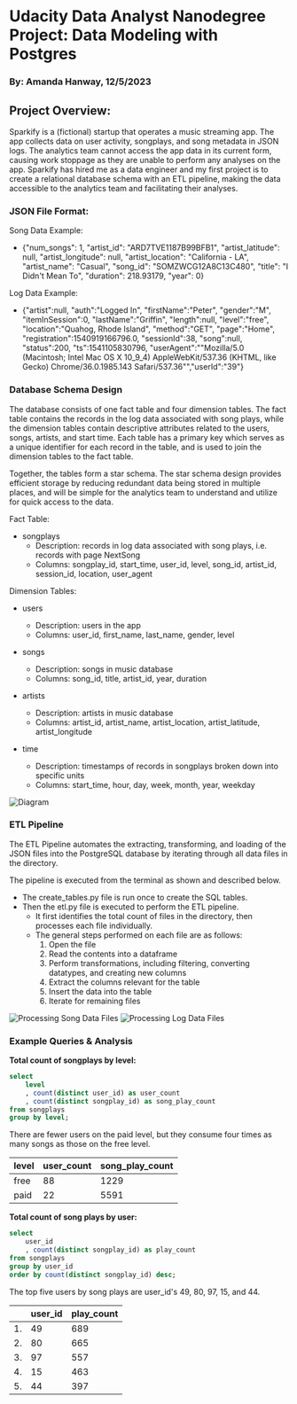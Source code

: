 # Udacity Data Analyst Nanodegree <br>Project: Data Modeling with Postgres 
### By: Amanda Hanway, 12/5/2023 
  
## Project Overview:  

Sparkify is a (fictional) startup that operates a music streaming app. The app collects data on user activity, songplays, and song metadata in JSON logs. The analytics team cannot access the app data in its current form, causing work stoppage as they are unable to perform any analyses on the app. Sparkify has hired me as a data engineer and my first project is to create a relational database schema with an ETL pipeline, making the data accessible to the analytics team and facilitating their analyses. 

### JSON File Format:  

Song Data Example:  
- {"num_songs": 1, "artist_id": "ARD7TVE1187B99BFB1", "artist_latitude": null, "artist_longitude": null, "artist_location": "California - LA", "artist_name": "Casual", "song_id": "SOMZWCG12A8C13C480", "title": "I Didn't Mean To", "duration": 218.93179, "year": 0}  

Log Data Example:  
- {"artist":null, "auth":"Logged In", "firstName":"Peter", "gender":"M", "itemInSession":0, "lastName":"Griffin", "length":null, "level":"free", "location":"Quahog, Rhode Island", "method":"GET", "page":"Home", "registration":1540919166796.0, "sessionId":38, "song":null, "status":200, "ts":1541105830796, "userAgent":"\"Mozilla\/5.0 (Macintosh; Intel Mac OS X 10_9_4) AppleWebKit\/537.36 (KHTML, like Gecko) Chrome\/36.0.1985.143 Safari\/537.36\"","userId":"39"}  

### Database Schema Design

The database consists of one fact table and four dimension tables. The fact table contains the records in the log data associated with song plays, while the dimension tables contain descriptive attributes related to the users, songs, artists, and start time. Each table has a primary key which serves as a unique identifier for each record in the table, and is used to join the dimension tables to the fact table.

Together, the tables form a star schema. The star schema design provides efficient storage by reducing redundant data being stored in multiple places, and will be simple for the analytics team to understand and utilize for quick access to the data. 

Fact Table:

- songplays   
    - Description: records in log data associated with song plays, i.e. records with page NextSong
    - Columns: songplay_id, start_time, user_id, level, song_id, artist_id, session_id, location, user_agent

Dimension Tables:

- users  
    - Description: users in the app
    - Columns: user_id, first_name, last_name, gender, level

- songs  
    - Description: songs in music database
    - Columns: song_id, title, artist_id, year, duration

- artists  
    - Description: artists in music database
    - Columns: artist_id, artist_name, artist_location, artist_latitude, artist_longitude

- time  
    - Description: timestamps of records in songplays broken down into specific units   
    - Columns: start_time, hour, day, week, month, year, weekday

![Diagram](images/star_schema.png?raw=true "Diagram")

### ETL Pipeline

The ETL Pipeline automates the extracting, transforming, and loading of the JSON files into the PostgreSQL database by iterating through all data files in the directory. 

The pipeline is executed from the terminal as shown and described below.  

- The create_tables.py file is run once to create the SQL tables.  
- Then the etl.py file is executed to perform the ETL pipeline.  
    - It first identifies the total count of files in the directory, then processes each file individually.  
    - The general steps performed on each file are as follows:  
        1. Open the file  
        2. Read the contents into a dataframe  
        3. Perform transformations, including filtering, converting datatypes, and creating new columns  
        4. Extract the columns relevant for the table  
        5. Insert the data into the table 
        6. Iterate for remaining files  
    
![Processing Song Data Files](images/terminal_running_song_data.png?raw=true "song data")  ![Processing Log Data Files](images/terminal_running_log_data.png?raw=true "log data") 

### Example Queries & Analysis

**Total count of songplays by level:**  
```sql
select 
    level
    , count(distinct user_id) as user_count
    , count(distinct songplay_id) as song_play_count
from songplays 
group by level;
```
There are fewer users on the paid level, but they consume four times as many songs as those on the free level.

|level | user_count | song_play_count |
| ---- | ---------- | --------------- |
|free  | 88         | 1229            |
|paid  | 22         | 5591            |  

   
**Total count of song plays by user:**  
```sql
select 
    user_id
    , count(distinct songplay_id) as play_count 
from songplays 
group by user_id 
order by count(distinct songplay_id) desc;
```
The top five users by song plays are user_id's 49, 80, 97, 15, and 44.

|    | user_id | play_count |
| -- | ------- | ---------- |
| 1. | 49      | 689        |
| 2. | 80      | 665        |
| 3. | 97      | 557        |
| 4. | 15      | 463        |
| 5. | 44      | 397        |



















